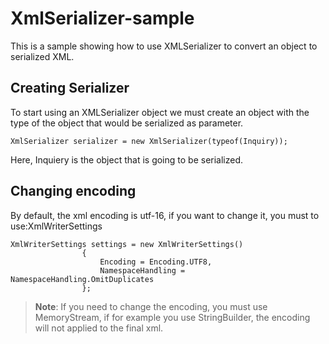 # XmlSerializer-sample
This is a sample showing how to use XMLSerializer to convert an object to serialized XML.
## Creating Serializer
To start using an XMLSerializer object we must create an object with the type of the object that would be serialized as parameter.
```
XmlSerializer serializer = new XmlSerializer(typeof(Inquiry));
```
Here, Inquiery is the object that is going to be serialized.

## Changing encoding
By default, the xml encoding is utf-16, if you want to change it, you must to use:XmlWriterSettings
```
XmlWriterSettings settings = new XmlWriterSettings()
                {
                    Encoding = Encoding.UTF8,
                    NamespaceHandling = NamespaceHandling.OmitDuplicates
                };
```
> **Note**: If you need to change the encoding, you must use MemoryStream, if for example you use StringBuilder, the encoding will not applied to the final xml.
